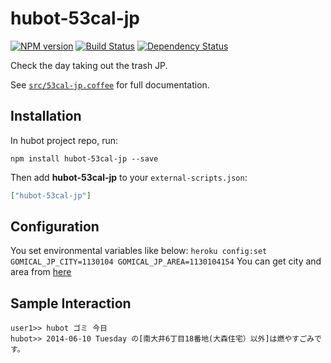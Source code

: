 # hubot-53cal-jp
[![NPM version][npm-image]][npm-url] [![Build Status][travis-image]][travis-url] [![Dependency Status][daviddm-url]][daviddm-image]

Check the day taking out the trash JP.

See [`src/53cal-jp.coffee`](src/53cal-jp.coffee) for full documentation.

## Installation

In hubot project repo, run:

`npm install hubot-53cal-jp --save`

Then add **hubot-53cal-jp** to your `external-scripts.json`:

```json
["hubot-53cal-jp"]
```

## Configuration
  You set environmental variables like below:
  `heroku config:set GOMICAL_JP_CITY=1130104 GOMICAL_JP_AREA=1130104154`
  You can get city and area from [here](http://www.53cal.jp/area_sv/)

## Sample Interaction

```
user1>> hubot ゴミ 今日
hubot>> 2014-06-10 Tuesday の[南大井6丁目18番地(大森住宅）以外]は燃やすごみです。
```

[npm-url]: https://npmjs.org/package/hubot-53cal-jp
[npm-image]: https://badge.fury.io/js/hubot-53cal-jp
[travis-url]: https://travis-ci.org/sanemat/hubot-53cal-jp
[travis-image]: https://travis-ci.org/sanemat/hubot-53cal-jp.svg?branch=master
[daviddm-url]: https://david-dm.org/sanemat/hubot-53cal-jp.svg?theme=shields.io
[daviddm-image]: https://david-dm.org/sanemat/hubot-53cal-jp
[coveralls-url]: https://coveralls.io/r/sanemat/hubot-53cal-jp
[coveralls-image]: https://coveralls.io/repos/sanemat/hubot-53cal-jp/badge.png

